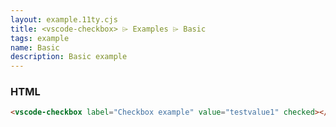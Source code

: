 ```yaml
---
layout: example.11ty.cjs
title: <vscode-checkbox> ⌲ Examples ⌲ Basic
tags: example
name: Basic
description: Basic example
---
```


<vscode-checkbox label="Checkbox example" value="testvalue1" checked></vscode-checkbox>

<h3>HTML</h3>

```html
<vscode-checkbox label="Checkbox example" value="testvalue1" checked></vscode-checkbox>
```
